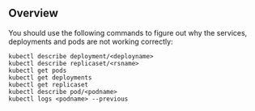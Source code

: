 ## Overview


 You should use the following commands to figure out why the services, deployments and pods are not working correctly:
 
```
kubectl describe deployment/<deployname>
kubectl describe replicaset/<rsname>
kubectl get pods
kubectl get deployments
kubectl get replicaset
kubectl describe pod/<podname>
kubectl logs <podname> --previous
```
